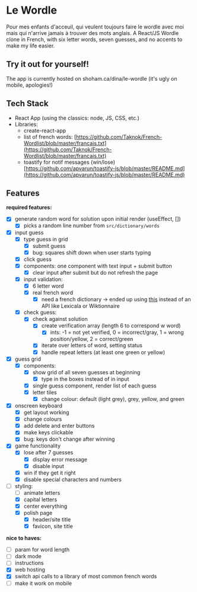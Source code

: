 # Le Wordle
Pour mes enfants d'acceuil, qui veulent toujours faire le wordle avec moi mais qui n'arrive jamais à trouver des mots anglais.
A React/JS Wordle clone in French, with six letter words, seven guesses, and no accents to make my life easier.

## Try it out for yourself!
The app is currently hosted on shoham.ca/dina/le-wordle (it's ugly on mobile, apologies!)

## Tech Stack

- React App (using the classics: node, JS, CSS, etc.)
- Libraries:
    - create-react-app
    - list of french words: [https://github.com/Taknok/French-Wordlist/blob/master/francais.txt](https://github.com/Taknok/French-Wordlist/blob/master/francais.txt)
    - toastify for notif messages (win/lose) [https://github.com/apvarun/toastify-js/blob/master/README.md](https://github.com/apvarun/toastify-js/blob/master/README.md)

## Features

**required features:**

- [x]  generate random word for solution upon initial render (useEffect, [])
    - [x]  picks a random line number from `src/dictionary/words`
- [x]  input guess
    - [x]  type guess in grid
        - [x]  submit guess
        - [x]  bug: squares shift down when user starts typing
    - [x] click guess
    - [x]  components: one component with text input + submit button
        - [x]  clear input after submit but do not refresh the page
    - [x]  input validation:
        - [x]  6 letter word
        - [x]  real french word
            - [x]  need a french dictionary -> ended up using [this](https://github.com/Taknok/French-Wordlist/blob/master/francais.txt) instead of an API like Lexicala or Wiktionnaire
    - [x]  check guess:
        - [x]  check against solution
            - [x]  create verification array (length 6 to correspond w word)
                - [x]  ints: -1 = not yet verified, 0 = incorrect/gray, 1 = wrong position/yellow, 2 = correct/green
            - [x]  iterate over letters of word, setting status
            - [x]  handle repeat letters (at least one green or yellow)
- [x]  guess grid
    - [x]  components:
        - [x]  show grid of all seven guesses at beginning
            - [x]  type in the boxes instead of in input
        - [x]  single guess component, render list of each guess
        - [x]  letter tiles
            - [x]  change colour: default (light grey), grey, yellow, and green
- [x]  onscreen keyboard
    - [x]  get layout working
    - [x]  change colours
    - [x]  add delete and enter buttons
    - [x]  make keys clickable
    - [x]  bug: keys don't change after winning
- [x]  game functionality
    - [x]  lose after 7 guesses
        - [x]  display error message
        - [x]  disable input
    - [x]  win if they get it right
    - [x]  disable special characters and numbers
- [ ]  styling:
    - [ ]  animate letters
    - [x]  capital letters
    - [x]  center everything
    - [x]  polish page
        - [x]  header/site title
        - [x]  favicon, site title

**nice to haves:**

- [ ]  param for word length
- [ ]  dark mode
- [ ]  instructions
- [x]  web hosting
- [x]  switch api calls to a library of most common french words
- [ ]  make it work on mobile
